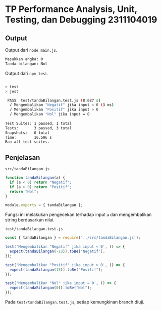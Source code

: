 # TP Performance Analysis, Unit, Testing, dan Debugging 2311104019

## Output

Output dari `node main.js`.

```sh
Masukkan angka: 0
Tanda bilangan: Nol

```

Output dari `npm test`.

```sh

> test
> jest

 PASS  test/tandaBilangan.test.js (8.687 s)
  √ Mengembalikan "Negatif" jika input < 0 (3 ms)
  √ Mengembalikan "Positif" jika input > 0                                                                                                                              
  √ Mengembalikan "Nol" jika input = 0                                                                                                                                  
                                                                                                                                                                        
Test Suites: 1 passed, 1 total                                                                                                                                          
Tests:       3 passed, 3 total                                                                                                                                          
Snapshots:   0 total
Time:        10.596 s
Ran all test suites.

```

## Penjelasan

`src/tandaBilangan.js`

```js
function tandaBilangan(a) {
  if (a < 0) return "Negatif";
  if (a > 0) return "Positif";
  return "Nol";
}

module.exports = { tandaBilangan };

```

Fungsi ini melakukan pengecekan terhadap input `a` dan mengembalikan string berdasarkan nilai.

`test/tandaBilangan.test.js`

```js
const { tandaBilangan } = require('../src/tandaBilangan.js');

test('Mengembalikan "Negatif" jika input < 0', () => {
  expect(tandaBilangan(-10)).toBe("Negatif");
});

test('Mengembalikan "Positif" jika input > 0', () => {
  expect(tandaBilangan(15)).toBe("Positif");
});

test('Mengembalikan "Nol" jika input = 0', () => {
  expect(tandaBilangan(0)).toBe("Nol");
});

```

Pada `test/tandaBilangan.test.js`, setiap kemungkinan branch diuji.
